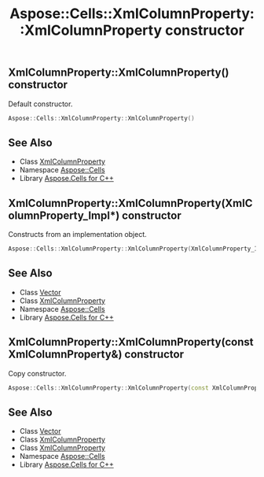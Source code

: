 ﻿---
title: Aspose::Cells::XmlColumnProperty::XmlColumnProperty constructor
linktitle: XmlColumnProperty
second_title: Aspose.Cells for C++ API Reference
description: 'Aspose::Cells::XmlColumnProperty::XmlColumnProperty constructor. Default constructor in C++.'
type: docs
weight: 100
url: /cpp/aspose.cells/xmlcolumnproperty/xmlcolumnproperty/
---
## XmlColumnProperty::XmlColumnProperty() constructor


Default constructor.

```cpp
Aspose::Cells::XmlColumnProperty::XmlColumnProperty()
```

## See Also

* Class [XmlColumnProperty](../)
* Namespace [Aspose::Cells](../../)
* Library [Aspose.Cells for C++](../../../)
## XmlColumnProperty::XmlColumnProperty(XmlColumnProperty_Impl*) constructor


Constructs from an implementation object.

```cpp
Aspose::Cells::XmlColumnProperty::XmlColumnProperty(XmlColumnProperty_Impl *impl)
```

## See Also

* Class [Vector](../../vector/)
* Class [XmlColumnProperty](../)
* Namespace [Aspose::Cells](../../)
* Library [Aspose.Cells for C++](../../../)
## XmlColumnProperty::XmlColumnProperty(const XmlColumnProperty\&) constructor


Copy constructor.

```cpp
Aspose::Cells::XmlColumnProperty::XmlColumnProperty(const XmlColumnProperty &src)
```

## See Also

* Class [Vector](../../vector/)
* Class [XmlColumnProperty](../)
* Class [XmlColumnProperty](../)
* Namespace [Aspose::Cells](../../)
* Library [Aspose.Cells for C++](../../../)
